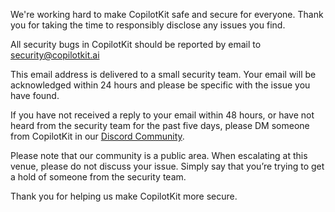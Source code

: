 We're working hard to make CopilotKit safe and secure for everyone. Thank you for taking the time to responsibly disclose any issues you find.

All security bugs in CopilotKit should be reported by email to security@copilotkit.ai

This email address is delivered to a small security team. Your email will be acknowledged within 24 hours and please be specific with the issue you have found.

If you have not received a reply to your email within 48 hours, or have not heard from the security team for the past five days, please DM someone from CopilotKit in our [Discord Community](https://discord.com/invite/6dffbvGU3D).

Please note that our community is a public area. When escalating at this venue, please do not discuss your issue. Simply say that you’re trying to get a hold of someone from the security team.

Thank you for helping us make CopilotKit more secure.
